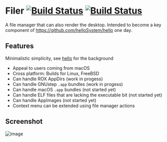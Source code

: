 # Filer [![Build Status](https://travis-ci.com/helloSystem/Filer.svg)](https://travis-ci.com/helloSystem/Filer) [![Build Status](https://api.cirrus-ci.com/github/helloSystem/Filer.svg)](https://cirrus-ci.com/github/helloSystem/Filer)

A file manager that can also render the desktop. Intended to become a key component of https://github.com/helloSystem/hello one day.

## Features

Minimalistic simplicity, see [hello](https://github.com/probonopd/hello) for the background

* Appeal to users coming from macOS
* Cross platform: Builds for Linux, FreeBSD
* Can handle ROX AppDirs (work in progess)
* Can handle GNUstep `.app` bundles (work in progess)
* Can handle macOS `.app` bundles (not started yet)
* Can handle ELF files that are lacking the executable bit (not started yet)
* Can handle AppImages (not started yet)
* Context menu can be extended using file manager actions

## Screenshot

![image](https://user-images.githubusercontent.com/2480569/95656231-2d742980-0b0d-11eb-9b85-b4500a518862.png)
